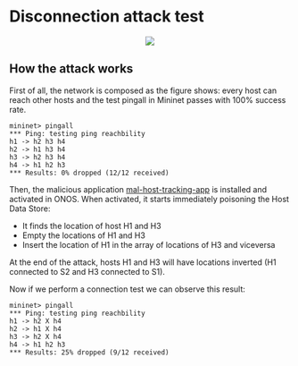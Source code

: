 # Disconnection attack test

<p align="center">
  <img src="https://github.com/edoardottt/offensive-onos-apps/blob/main/tests/disconnection/Disconnection_CAP_attack.png">
</p>

How the attack works
----
First of all, the network is composed as the figure shows: every host can reach other hosts and the test pingall in Mininet passes with 100% success rate.
```
mininet> pingall
*** Ping: testing ping reachbility
h1 -> h2 h3 h4
h2 -> h1 h3 h4
h3 -> h2 h3 h4
h4 -> h1 h2 h3
*** Results: 0% dropped (12/12 received)
```
Then, the malicious application [mal-host-tracking-app](https://github.com/edoardottt/offensive-onos-apps/tree/main/apps/mal-host-tracking-app) is installed and activated in ONOS. When activated, it starts immediately poisoning the Host Data Store:

- It finds the location of host H1 and H3
- Empty the locations of H1 and H3
- Insert the location of H1 in the array of locations of H3 and viceversa

At the end of the attack, hosts H1 and H3 will have locations inverted (H1 connected to S2 and H3 connected to S1).

Now if we perform a connection test we can observe this result:
```
mininet> pingall
*** Ping: testing ping reachbility
h1 -> h2 X h4
h2 -> h1 X h4
h3 -> h2 X h4
h4 -> h1 h2 h3
*** Results: 25% dropped (9/12 received)
```

